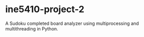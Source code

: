 # ine5410-project-2
A Sudoku completed board analyzer using multiprocessing and multithreading in Python.
